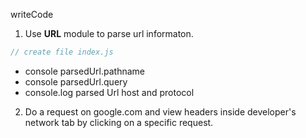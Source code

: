 writeCode

1. Use **URL** module to parse url informaton.

```js
// create file index.js
```

- console parsedUrl.pathname
- console parsedUrl.query
- console.log parsed Url host and protocol

2. Do a request on google.com and view headers inside developer's network tab by clicking on a specific request.

